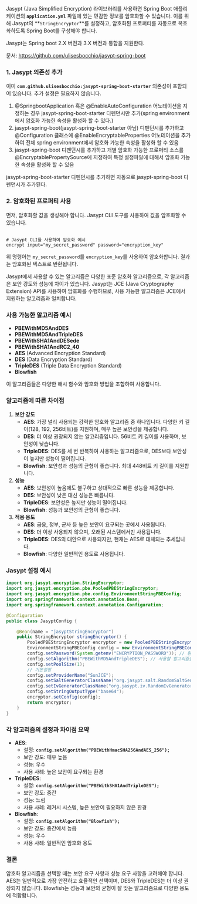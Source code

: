 Jasypt (Java Simplified Encryption) 라이브러리를 사용하면 Spring Boot 애플리케이션의 **`application.yml`** 파일에 있는 민감한 정보를 암호화할 수 있습니다. 이를 위해 Jasypt의 **`StringEncryptor`**를 설정하고, 암호화된 프로퍼티를 자동으로 복호화하도록 Spring Boot를 구성해야 합니다.

Jasypt는 Spring boot 2.X 버전과 3.X 버전과 통합을 지원한다.

문서: https://github.com/ulisesbocchio/jasypt-spring-boot

### **1. Jasypt 의존성 추가**

이미 **`com.github.ulisesbocchio:jasypt-spring-boot-starter`** 의존성이 포함되어 있습니다. 추가 설정은 필요하지 않습니다.

1. @SpringbootApplication 혹은 @EnableAutoConfiguration 어노테이션을 지정하는 경우 jasypt-spring-boot-starter 디펜던시만 추가(spring environment에서 암호화 가능한 속성을 활성화 할 수 있다.)
2. jasypt-spring-boot(jasypt-spring-boot-starter 아님) 디펜던시를 추가하고 @Configuration 클래스에 @EnableEncryptableProperties 어노테이션을 추가하여 전체 spring environment에서 암호화 가능한 속성을 활성화 할 수 있음
3. jasypt-spring-boot 디펜던시를 추가하고 개별 암호화 가능한 프로퍼티 소스를 @EncryptablePropertySource에 지정하여 특정 설정파일에 대해서 암호화 가능한 속성을 활성화 할 수 있음

jasypt-spring-boot-starter 디펜던시를 추가하면 자동으로 jasypt-spring-boot 디펜던시가 추가된다.

### **2. 암호화된 프로퍼티 사용**

먼저, 암호화할 값을 생성해야 합니다. Jasypt CLI 도구를 사용하여 값을 암호화할 수 있습니다.

```

# Jasypt CLI를 사용하여 암호화 예시
encrypt input="my_secret_password" password="encryption_key"

```

위 명령어는 `my_secret_password`를 `encryption_key`를 사용하여 암호화합니다. 결과는 암호화된 텍스트로 반환됩니다.

Jasypt에서 사용할 수 있는 알고리즘은 다양한 표준 암호화 알고리즘으로, 각 알고리즘은 보안 강도와 성능에 차이가 있습니다. Jasypt는 JCE (Java Cryptography Extension) API를 사용하여 암호화를 수행하므로, 사용 가능한 알고리즘은 JCE에서 지원하는 알고리즘과 일치합니다.

### **사용 가능한 알고리즘 예시**

- **PBEWithMD5AndDES**
- **PBEWithMD5AndTripleDES**
- **PBEWithSHA1AndDESede**
- **PBEWithSHA1AndRC2_40**
- **AES** (Advanced Encryption Standard)
- **DES** (Data Encryption Standard)
- **TripleDES** (Triple Data Encryption Standard)
- **Blowfish**

이 알고리즘들은 다양한 해시 함수와 암호화 방법을 조합하여 사용합니다.

### **알고리즘에 따른 차이점**

1. **보안 강도**
    - **AES**: 가장 널리 사용되는 강력한 암호화 알고리즘 중 하나입니다. 다양한 키 길이(128, 192, 256비트)를 지원하며, 매우 높은 보안성을 제공합니다.
    - **DES**: 더 이상 권장되지 않는 알고리즘입니다. 56비트 키 길이를 사용하며, 보안성이 낮습니다.
    - **TripleDES**: DES를 세 번 반복하여 사용하는 알고리즘으로, DES보다 보안성이 높지만 성능이 떨어집니다.
    - **Blowfish**: 보안성과 성능의 균형이 좋습니다. 최대 448비트 키 길이를 지원합니다.
2. **성능**
    - **AES**: 보안성이 높음에도 불구하고 상대적으로 빠른 성능을 제공합니다.
    - **DES**: 보안성이 낮은 대신 성능은 빠릅니다.
    - **TripleDES**: 보안성은 높지만 성능이 떨어집니다.
    - **Blowfish**: 성능과 보안성의 균형이 좋습니다.
3. **적용 용도**
    - **AES**: 금융, 정부, 군사 등 높은 보안이 요구되는 곳에서 사용됩니다.
    - **DES**: 더 이상 사용되지 않으며, 오래된 시스템에서만 사용됩니다.
    - **TripleDES**: DES의 대안으로 사용되지만, 현재는 AES로 대체되는 추세입니다.
    - **Blowfish**: 다양한 일반적인 용도로 사용됩니다.

### **Jasypt 설정 예시**

```java
import org.jasypt.encryption.StringEncryptor;
import org.jasypt.encryption.pbe.PooledPBEStringEncryptor;
import org.jasypt.encryption.pbe.config.EnvironmentStringPBEConfig;
import org.springframework.context.annotation.Bean;
import org.springframework.context.annotation.Configuration;

@Configuration
public class JasyptConfig {

    @Bean(name = "jasyptStringEncryptor")
    public StringEncryptor stringEncryptor() {
        PooledPBEStringEncryptor encryptor = new PooledPBEStringEncryptor();
        EnvironmentStringPBEConfig config = new EnvironmentStringPBEConfig();
        config.setPassword(System.getenv("ENCRYPTION_PASSWORD")); // 환경 변수에서 암호화 키를 가져옵니다.
        config.setAlgorithm("PBEWithMD5AndTripleDES"); // 사용할 알고리즘을 설정합니다.
        config.setPoolSize(1);
        // 기본설정
        config.setProviderName("SunJCE");
        config.setSaltGeneratorClassName("org.jasypt.salt.RandomSaltGenerator");
        config.setIvGeneratorClassName("org.jasypt.iv.RandomIvGenerator");
        config.setStringOutputType("base64");
        encryptor.setConfig(config);
        return encryptor;
    }
}

```

### **각 알고리즘의 설정과 차이점 요약**

- **AES**:
    - 설정: **`config.setAlgorithm("PBEWithHmacSHA256AndAES_256");`**
    - 보안 강도: 매우 높음
    - 성능: 우수
    - 사용 사례: 높은 보안이 요구되는 환경
- **TripleDES**:
    - 설정: **`config.setAlgorithm("PBEWithSHA1AndTripleDES");`**
    - 보안 강도: 중간
    - 성능: 느림
    - 사용 사례: 레거시 시스템, 높은 보안이 필요하지 않은 환경
- **Blowfish**:
    - 설정: **`config.setAlgorithm("Blowfish");`**
    - 보안 강도: 중간에서 높음
    - 성능: 우수
    - 사용 사례: 일반적인 암호화 용도

### **결론**

암호화 알고리즘을 선택할 때는 보안 요구 사항과 성능 요구 사항을 고려해야 합니다. AES는 일반적으로 가장 안전하고 효율적인 선택이며, DES와 TripleDES는 더 이상 권장되지 않습니다. Blowfish는 성능과 보안의 균형이 잘 맞는 알고리즘으로 다양한 용도에 적합합니다.